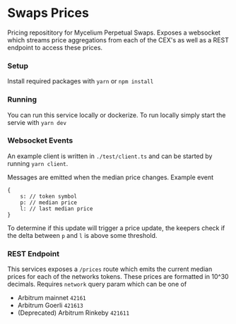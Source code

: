 # Swaps Prices
Pricing reposititory for Mycelium Perpetual Swaps.
Exposes a websocket which streams price aggregations from each of the CEX's as well as a REST endpoint to access these prices.

### Setup
Install required packages with `yarn` or `npm install`

### Running
You can run this service locally or dockerize.
To run locally simply start the servie with `yarn dev`


### Websocket Events
An example client is written in `./test/client.ts` and can be started by running `yarn client`.

Messages are emitted when the median price changes.
Example event
```
{
    s: // token symbol
    p: // median price
    l: // last median price
}
```
To determine if this update will trigger a price update, the keepers check if the delta between `p` and `l` is above some threshold.


### REST Endpoint
This services exposes a `/prices` route which emits the current median prices for each of the networks tokens. These prices are formatted in 10^30 decimals.
Requires `network` query param which can be one of 
- Arbitrum mainnet `42161`
- Arbitrum Goerli `421613`
- (Deprecated) Arbitrum Rinkeby `421611`
